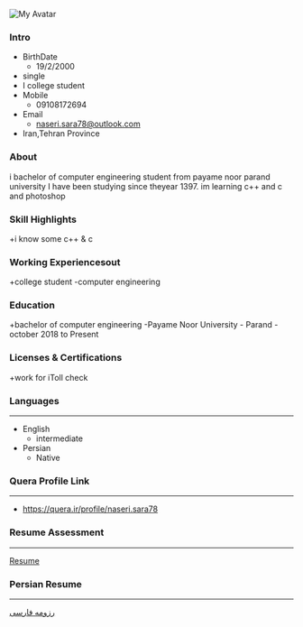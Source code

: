 ![My Avatar](
https://avatars3.githubusercontent.com/u/72061364?s=400&u=20eae31c4fa6c199ee72b9216b01f388dfcecbf6&v=4)
### Intro

+ BirthDate
  - 19/2/2000
+ single
+ I college student
+ Mobile
  - 09108172694
+ Email
  - naseri.sara78@outlook.com
+ Iran,Tehran Province  



### About

i bachelor of computer engineering student from payame noor parand university I have been studying since theyear 1397. im learning c++ and c and photoshop

### Skill Highlights

+i know some c++ & c


### Working Experiencesout

+college student
 -computer engineering

### Education
+bachelor of computer engineering
   -Payame Noor University - Parand
     -october 2018 to Present

### Licenses & Certifications
+work for iToll check

### Languages
---
+ English 
  - intermediate
+ Persian
  - Native

 
 ### Quera Profile Link
---
+ https://quera.ir/profile/naseri.sara78


### Resume Assessment

---

[Resume](assessment)

### Persian Resume

---

[رزومه فارسی](/index-fa)
